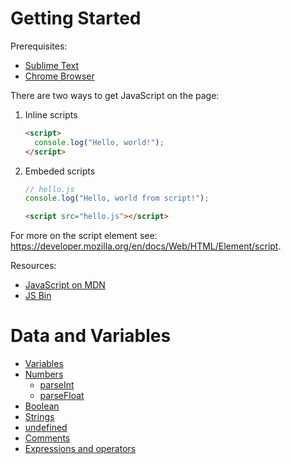 # Getting Started

Prerequisites:

- [Sublime Text](http://www.sublimetext.com/)
- [Chrome Browser](https://www.google.com/intl/en/chrome/browser/)

There are two ways to get JavaScript on the page:

1. Inline scripts

    ```html
    <script>
      console.log("Hello, world!");
    </script>
    ```

2. Embeded scripts

    ```js
    // hello.js
    console.log("Hello, world from script!");
    ```

    ```html
    <script src="hello.js"></script>
    ```

For more on the script element see: https://developer.mozilla.org/en/docs/Web/HTML/Element/script.

Resources:

- [JavaScript on MDN](https://developer.mozilla.org/en/docs/Web/JavaScript)
- [JS Bin](http://jsbin.com/)

# Data and Variables

- [Variables](https://developer.mozilla.org/en-US/docs/Web/JavaScript/Guide/Values,_variables,_and_literals#Variables)
- [Numbers](https://developer.mozilla.org/en-US/docs/Web/JavaScript/Reference/Global_Objects/Number)
  - [parseInt](https://developer.mozilla.org/en-US/docs/Web/JavaScript/Reference/Global_Objects/parseInt)
  - [parseFloat](https://developer.mozilla.org/en-US/docs/Web/JavaScript/Reference/Global_Objects/parseFloat)
- [Boolean](https://developer.mozilla.org/en-US/docs/Web/JavaScript/Reference/Global_Objects/Boolean)
- [Strings](https://developer.mozilla.org/en-US/docs/Web/JavaScript/Reference/Global_Objects/String)
- [undefined](https://developer.mozilla.org/en-US/docs/Web/JavaScript/Reference/Global_Objects/undefined)
- [Comments](https://developer.mozilla.org/en-US/docs/Web/JavaScript/Reference/Code_comments)
- [Expressions and operators](https://developer.mozilla.org/en-US/docs/Web/JavaScript/Guide/Expressions_and_Operators)